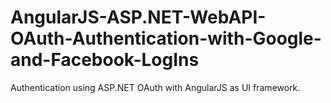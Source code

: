 # AngularJS-ASP.NET-WebAPI-OAuth-Authentication-with-Google-and-Facebook-LogIns
Authentication using ASP.NET OAuth with AngularJS as UI framework.
